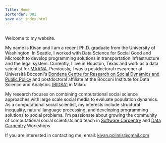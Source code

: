 ```yaml
---
Title: Home
sortorder: 001
save_as: index.html
---
```

<br>
Welcome to my website.

My name is Kivan and I am a recent Ph.D. graduate from the
University of Washington. In Seattle, I worked with Data Science for Social Good
and Microsoft to develop programming solutions in transportation infrastructure
and the legal system. Currently, I live in Houston, Texas and work as a data scientist for <a href="https://maana.io">MAANA</a>. Previously, I was a postdoctoral researcher at Università Bocconi's <a href="http://www.dondena.unibocconi.it/wps/wcm/connect/Cdr/Centro_Dondena/Home">
Dondena Centre for Research on Social Dynamics and Public Policy</a> and postdoctoral affiliate at the Bocconi Institute for
Data Science and Analytics <a href = "http://www.bidsa.unibocconi.eu/wps/wcm/connect/Site/Bidsa/Home">(BIDSA)</a> in Milan.

My research focuses  on combining computational social science approaches with
large scale social media to evaluate population dynamics. As a computational
social scientist, my interests include structural inequality, natural language processing,
and developing programming solutions to social problems. I'm passionate
about growing the community of computational social scientists and teach in
 [Software Carpentry](https://software-carpentry.org/) and
 [Data Carpentry](http://www.datacarpentry.org/) Workshops.

If you are interested in contacting me, email: [kivan.polimis@gmail.com](mailto:kivan.polimis@gmail.com)
<p style="text-align:center;"><img src="../../images/Kivan.jpg" alt="Kivan" style="width: 36%; height: 36%></p>
